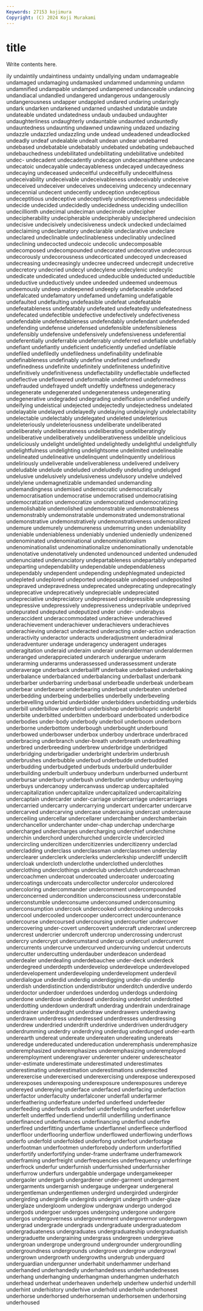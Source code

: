 ```yaml
---
Keywords: 27153 kojimura
Copyright: (C) 2024 Koji Murakami
---
```


# title

Write contents here.



ily undaintily undaintiness undainty undallying undam undamageable undamaged undamaging undamasked
undammed undamming undamn undamnified undampable undamped undampened undanceable undancing undandiacal
undandled undangered undangerous undangerously undangerousness undapper undappled undared undaring undaringly
undark undarken undarkened undarned undashed undatable undate undateable undated undatedness
undaub undaubed undaughter undaughterliness undaughterly undauntable undaunted undauntedly undauntedness undaunting
undawned undawning undazed undazing undazzle undazzled undazzling unde undead undeadened
undeadlocked undeadly undeaf undealable undealt undean undear undebarred undebased undebatable
undebatably undebated undebating undebauched undebauchedness undebilitated undebilitating undebilitative undebited undec-
undecadent undecadently undecagon undecanaphthene undecane undecatoic undecayable undecayableness undecayed undecayedness
undecaying undeceased undeceitful undeceitfully undeceitfulness undeceivability undeceivable undeceivableness undeceivably undeceive
undeceived undeceiver undeceives undeceiving undecency undecennary undecennial undecent undecently undeception
undeceptious undeceptitious undeceptive undeceptively undeceptiveness undecidable undecide undecided undecidedly undecidedness
undeciding undecillion undecillionth undecimal undeciman undecimole undecipher undecipherability undecipherable undecipherably
undeciphered undecision undecisive undecisively undecisiveness undeck undecked undeclaimed undeclaiming undeclamatory
undeclarable undeclarative undeclare undeclared undeclinable undeclinableness undeclinably undeclined undeclining undecocted
undecoic undecolic undecomposable undecomposed undecompounded undecorated undecorative undecorous undecorously undecorousness
undecorticated undecoyed undecreased undecreasing undecreasingly undecree undecreed undecrepit undecretive undecretory
undecried undecyl undecylene undecylenic undecylic undedicate undedicated undeduced undeducible undeducted
undeductible undeductive undeductively undee undeeded undeemed undeemous undeemously undeep undeepened
undeeply undefaceable undefaced undefalcated undefamatory undefamed undefaming undefatigable undefaulted undefaulting
undefeasible undefeat undefeatable undefeatableness undefeatably undefeated undefeatedly undefeatedness undefecated undefectible
undefective undefectively undefectiveness undefendable undefendableness undefendably undefendant undefended undefending undefense
undefensed undefensible undefensibleness undefensibly undefensive undefensively undefensiveness undeferential undeferentially undeferrable
undeferrably undeferred undefiable undefiably undefiant undefiantly undeficient undeficiently undefied undefilable
undefiled undefiledly undefiledness undefinability undefinable undefinableness undefinably undefine undefined undefinedly
undefinedness undefinite undefinitely undefiniteness undefinitive undefinitively undefinitiveness undeflectability undeflectable undeflected
undeflective undeflowered undeformable undeformed undeformedness undefrauded undefrayed undeft undeftly undeftness
undegeneracy undegenerate undegenerated undegenerateness undegenerating undegenerative undegraded undegrading undeification undeified
undeify undeifying undeistical undejected undejectedly undejectedness undelated undelayable undelayed undelayedly
undelaying undelayingly undelectability undelectable undelectably undelegated undeleted undeleterious undeleteriously undeleteriousness
undeliberate undeliberated undeliberately undeliberateness undeliberating undeliberatingly undeliberative undeliberatively undeliberativeness undelible
undelicious undeliciously undelight undelighted undelightedly undelightful undelightfully undelightfulness undelighting undelightsome
undelimited undelineable undelineated undelineative undelinquent undelinquently undelirious undeliriously undeliverable undeliverableness
undelivered undelivery undeludable undelude undeluded undeludedly undeluding undeluged undelusive undelusively
undelusiveness undelusory undelve undelved undelylene undemagnetizable undemanded undemanding undemandingness undemised
undemocratic undemocratically undemocratisation undemocratise undemocratised undemocratising undemocratization undemocratize undemocratized undemocratizing
undemolishable undemolished undemonstrable undemonstrableness undemonstrably undemonstratable undemonstrated undemonstrational undemonstrative undemonstratively
undemonstrativeness undemoralized undemure undemurely undemureness undemurring unden undeniability undeniable undeniableness
undeniably undenied undeniedly undenizened undenominated undenominational undenominationalism undenominationalist undenominationalize undenominationally
undenotable undenotative undenotatively undenoted undenounced undented undenuded undenunciated undenunciatory undepartableness
undepartably undeparted undeparting undependability undependable undependableness undependably undependent undepending undephlegmated
undepicted undepleted undeplored undeported undeposable undeposed undeposited undepraved undepravedness undeprecated
undeprecating undeprecatingly undeprecative undeprecatively undepreciable undepreciated undepreciative undepreciatory undepressed undepressible
undepressing undepressive undepressively undepressiveness undeprivable undeprived undepurated undeputed undeputized under
under- underabyss underaccident underaccommodated underachieve underachieved underachievement underachiever underachievers underachieves
underachieving underact underacted underacting under-action underaction underactivity underactor underacts underadjustment
underadmiral underadventurer underage underagency underagent underages underagitation underaid underaim underair
underalderman underaldermen underanged underappreciated underarch underargue underarm underarming underarms underassessed
underassessment underate underaverage underback underbailiff underbake underbaked underbaking underbalance underbalanced
underbalancing underballast underbank underbarber underbarring underbasal underbeadle underbeak underbeam underbear
underbearer underbearing underbeat underbeaten underbed underbedding underbeing underbellies underbelly underbeveling
underbevelling underbid underbidder underbidders underbidding underbids underbill underbillow underbind underbishop
underbishopric underbit underbite underbitted underbitten underboard underboated underbodice underbodies under-body
underbody underboil underboom underborn underborne underbottom underbough underbought underbound underbowed
underbowser underbox underboy underbrace underbraced underbracing underbranch under-breath underbreath underbreathing
underbred underbreeding underbrew underbridge underbridged underbridging underbrigadier underbright underbrim underbrush
underbrushes underbubble underbud underbudde underbudded underbudding underbudgeted underbuds underbuild underbuilder
underbuilding underbuilt underbuoy underburn underburned underburnt underbursar underbury underbush underbutler
underbuy underbuying underbuys undercanopy undercanvass undercap undercapitaled undercapitalization undercapitalize undercapitalized
undercapitalizing undercaptain undercarder under-carriage undercarriage undercarriages undercarried undercarry undercarrying undercart
undercarter undercarve undercarved undercarving undercase undercasing undercast undercause underceiling undercellar
undercellarer underchamber underchamberlain underchancellor underchanter under-chap underchap undercharge undercharged undercharges
undercharging underchief underchime underchin underchord underchurched undercircle undercircled undercircling undercitizen
undercitizenries undercitizenry underclad undercladding underclass underclassman underclassmen underclay underclearer underclerk
underclerks underclerkship undercliff underclift undercloak undercloth underclothe underclothed underclothes underclothing
underclothings underclub underclutch undercoachman undercoachmen undercoat undercoated undercoater undercoating undercoatings
undercoats undercollector undercolor undercolored undercoloring undercommander undercomment undercompounded underconcerned undercondition
underconsciousness underconstable underconstumble underconsume underconsumed underconsuming underconsumption undercook undercooked undercooking
undercooks undercool undercooled undercooper undercorrect undercountenance undercourse undercoursed undercoursing undercourtier
undercover undercovering under-covert undercovert undercraft undercrawl undercreep undercrest undercrier undercroft
undercrop undercrossing undercrust undercry undercrypt undercumstand undercup undercurl undercurrent undercurrents
undercurve undercurved undercurving undercut undercuts undercutter undercutting underdauber underdeacon underdead
underdealer underdealing underdebauchee under-deck underdeck underdegreed underdepth underdevelop underdevelope underdeveloped
underdevelopement underdeveloping underdevelopment underdevil underdialogue underdid underdig underdigging under-dip underdip
underdish underdistinction underdistributor underditch underdive underdo underdoctor underdoer underdoes underdog
underdogs underdoing underdone underdose underdosed underdosing underdot underdotted underdotting underdown
underdraft underdrag underdrain underdrainage underdrainer underdraught underdraw underdrawers underdrawing underdrawn
underdress underdressed underdresses underdressing underdrew underdried underdrift underdrive underdriven underdrudgery
underdrumming underdry underdrying underdug underdunged under-earth underearth undereat undereate undereaten
undereating undereats underedge undereducated undereducation underemphasis underemphasize underemphasized underemphasizes underemphasizing
underemployed underemployment underengraver underenter underer underescheator under-estimate underestimate underestimated underestimates
underestimating underestimation underestimations underexcited underexercise underexercised underexercising underexpose underexposed underexposes
underexposing underexposure underexposures undereye undereyed undereying underface underfaced underfacing underfaction
underfactor underfaculty underfalconer underfall underfarmer underfeathering underfeature underfed underfeed underfeeder
underfeeding underfeeds underfeel underfeeling underfeet underfellow underfelt underffed underfiend underfill
underfilling underfinance underfinanced underfinances underfinancing underfind underfire underfired underfitting underflame
underflannel underfleece underflood underfloor underflooring underflow underflowed underflowing underflows underfo
underfold underfolded underfong underfoot underfootage underfootman underfootmen underforebody underform underfortified
underfortify underfortifying under-frame underframe underframework underframing underfreight underfrequencies underfrequency underfringe
underfrock underfur underfurnish underfurnished underfurnisher underfurrow underfurs undergabble undergage undergamekeeper
undergaoler undergarb undergardener under-garment undergarment undergarments undergarnish undergauge undergear undergeneral
undergentleman undergentlemen undergird undergirded undergirder undergirding undergirdle undergirds undergirt undergirth
under-glaze underglaze undergloom underglow undergnaw undergo undergod undergods undergoer undergoes
undergoing undergone undergore undergos undergoverness undergovernment undergovernor undergown undergrad undergrade
undergrads undergraduate undergraduatedom undergraduateness undergraduates undergraduateship undergraduatish undergraduette undergraining undergrass
undergreen undergrieve undergroan undergrope underground undergrounder undergroundling undergroundness undergrounds undergrove
undergrow undergrowl undergrown undergrowth undergrowths undergrub underguard underguardian undergunner underhabit
underhammer underhand underhanded underhandedly underhandedness underhandednesses underhang underhanging underhangman underhangmen
underhatch underhead underheat underheaven underhelp underhew underhid underhill underhint underhistory
underhive underhold underhole underhonest underhorse underhorsed underhorseman underhorsemen underhorsing underhoused
